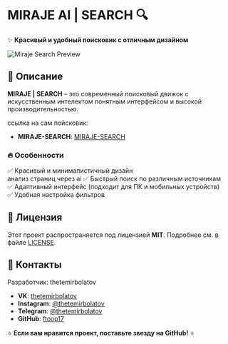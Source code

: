 # MIRAJE AI | SEARCH 🔍  

✨ **Красивый и удобный поисковик с отличным дизайном**  

![Miraje Search Preview](mirajesearch.png)  

## 📌 Описание  
**MIRAJE | SEARCH** – это современный поисковый движок с искусственным интелектом понятным интерфейсом и высокой производительностью.  

ссылка на сам пойсковик:

- **MIRAJE-SEARCH**: [MIRAJE-SEARCH](https://venom666.pythonanywhere.com/)  

### 🔥 Особенности  
✅ Красивый и минималистичный дизайн  
   анализ страниц через ai 
✅ Быстрый поиск по различным источникам  
✅ Адаптивный интерфейс (подходит для ПК и мобильных устройств)  
✅ Удобная настройка фильтров  


## 📄 Лицензия  
Этот проект распространяется под лицензией **MIT**. Подробнее см. в файле [LICENSE](LICENSE).  

## 📱 Контакты  
Разработчик: thetemirbolatov
- **VK**: [thetemirbolatov](https://vk.com/thetemirbolatov)  
- **Instagram**: [@thetemirbolatov](https://instagram.com/thetemirbolatov)  
- **Telegram**: [@thetemirbolatov](https://t.me/thetemirbolatov)  
- **GitHub**: [ftoop17](https://github.com/ftoop17)  

⭐ **Если вам нравится проект, поставьте звезду на GitHub!** ⭐  
